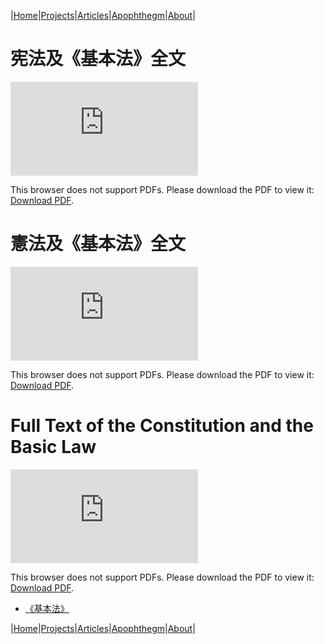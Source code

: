 |[Home](/README.md)|[Projects](/projects.md)|[Articles](/articles.md)|[Apophthegm](/apophthegm.md)|[About](/about.md)|

# 宪法及《基本法》全文

<object data="https://www.basiclaw.gov.hk/gb/basiclawtext/images/basiclaw_full_text_gb.pdf" type="application/pdf" width="900px" height="700px">
    <embed src="https://www.basiclaw.gov.hk/gb/basiclawtext/images/basiclaw_full_text_gb.pdf">
        <p>This browser does not support PDFs. Please download the PDF to view it: <a href="https://www.basiclaw.gov.hk/gb/basiclawtext/images/basiclaw_full_text_gb.pdf">Download PDF</a>.</p>
</object>

# 憲法及《基本法》全文

<object data="https://www.basiclaw.gov.hk/tc/basiclawtext/images/basiclaw_full_text_tc.pdf" type="application/pdf" width="900px" height="700px">
    <embed src="https://www.basiclaw.gov.hk/tc/basiclawtext/images/basiclaw_full_text_tc.pdf">
        <p>This browser does not support PDFs. Please download the PDF to view it: <a href="https://www.basiclaw.gov.hk/tc/basiclawtext/images/basiclaw_full_text_tc.pdf">Download PDF</a>.</p>
</object>

# Full Text of the Constitution and the Basic Law

<object data="https://www.basiclaw.gov.hk/en/basiclawtext/images/basiclaw_full_text_en.pdf" type="application/pdf" width="900px" height="700px">
    <embed src="https://www.basiclaw.gov.hk/en/basiclawtext/images/basiclaw_full_text_en.pdf">
        <p>This browser does not support PDFs. Please download the PDF to view it: <a href="https://www.basiclaw.gov.hk/en/basiclawtext/images/basiclaw_full_text_en.pdf">Download PDF</a>.</p>
</object>

- [《基本法》](https://www.basiclaw.gov.hk/tc/index/index.html)

|[Home](/README.md)|[Projects](/projects.md)|[Articles](/articles.md)|[Apophthegm](/apophthegm.md)|[About](/about.md)|
